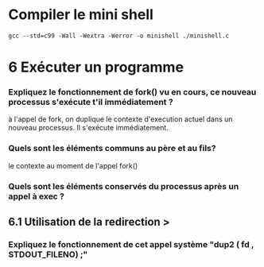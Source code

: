 
# Compiler le mini shell

```
gcc --std=c99 -Wall -Wextra -Werror -o minishell ./minishell.c
```

# 6 Exécuter un programme

### Expliquez le fonctionnement de fork() vu en cours, ce nouveau processus s'exécute t'il immédiatement ?
à l'appel de fork, on duplique le contexte d'execution actuel dans un nouveau processus. Il s'exécute immédiatement.

### Quels sont les éléments communs au père et au fils?
le contexte au moment de l'appel fork()

### Quels sont les éléments conservés du processus après un appel à exec ?

## 6.1 Utilisation de la redirection >

### Expliquez le fonctionnement de cet appel système "dup2 ( fd , STDOUT_FILENO) ;"

